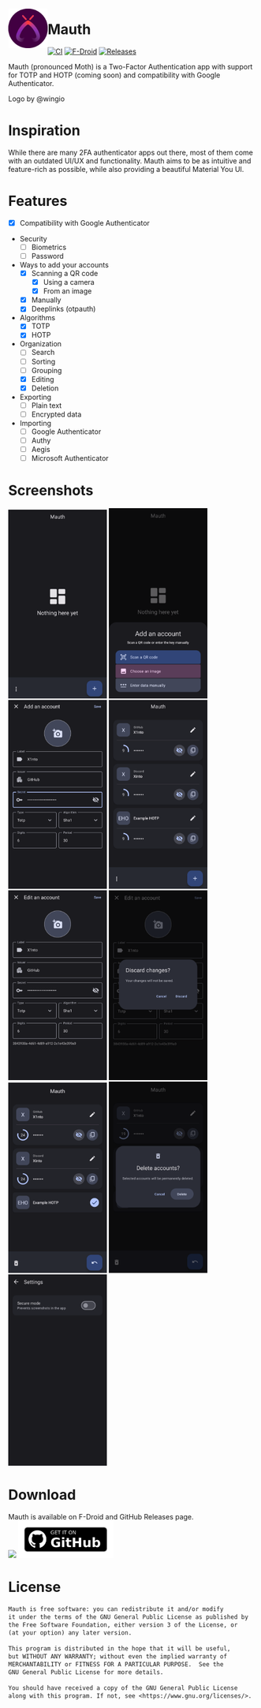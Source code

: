 <img align="left" width="80" height="80" src="github/mauth.png"
alt="App icon">

# Mauth

[![CI](https://img.shields.io/github/actions/workflow/status/X1nto/Mauth/build.yml?branch=master&color=blue&style=for-the-badge)](https://github.com/X1nto/Mauth/actions?query=branch%3Amaster)
[![F-Droid](https://img.shields.io/f-droid/v/com.xinto.mauth.svg?logo=F-Droid&color=green&style=for-the-badge)](https://f-droid.org/en/packages/com.xinto.mauth)
[![Releases](https://img.shields.io/github/release/X1nto/Mauth.svg?logo=github&color=171515&style=for-the-badge)](https://github.com/X1nto/Mauth/releases)

Mauth (pronounced Moth) is a Two-Factor Authentication app with support for TOTP and HOTP (coming soon) and compatibility with Google Authenticator.

Logo by @wingio

# Inspiration
While there are many 2FA authenticator apps out there, most of them come with an outdated UI/UX and functionality. Mauth aims to be as intuitive and feature-rich as possible, while also providing a beautiful Material You UI.

# Features
- [x] Compatibility with Google Authenticator
- Security
  - [ ] Biometrics
  - [ ] Password
- Ways to add your accounts
  - [x] Scanning a QR code
    - [x] Using a camera
    - [x] From an image
  - [x] Manually
  - [x] Deeplinks (otpauth)
- Algorithms
  - [x] TOTP
  - [x] HOTP
- Organization
  - [ ] Search
  - [ ] Sorting
  - [ ] Grouping
  - [x] Editing
  - [x] Deletion
- Exporting
  - [ ] Plain text
  - [ ] Encrypted data
- Importing
  - [ ] Google Authenticator
  - [ ] Authy
  - [ ] Aegis
  - [ ] Microsoft Authenticator

# Screenshots
<img width=200 alt="Screenshot 1" 
src="fastlane/metadata/android/en-US/images/phoneScreenshots/1.png?raw=true">
<img width=200 alt="Screenshot 2" 
src="fastlane/metadata/android/en-US/images/phoneScreenshots/2.png?raw=true">
<img width=200 alt="Screenshot 3" 
src="fastlane/metadata/android/en-US/images/phoneScreenshots/3.png?raw=true">
<img width=200 alt="Screenshot 4" 
src="fastlane/metadata/android/en-US/images/phoneScreenshots/4.png?raw=true">
<img width=200 alt="Screenshot 5" 
src="fastlane/metadata/android/en-US/images/phoneScreenshots/5.png?raw=true">
<img width=200 alt="Screenshot 6" 
src="fastlane/metadata/android/en-US/images/phoneScreenshots/6.png?raw=true">
<img width=200 alt="Screenshot 7" 
src="fastlane/metadata/android/en-US/images/phoneScreenshots/7.png?raw=true">
<img width=200 alt="Screenshot 8"
src="fastlane/metadata/android/en-US/images/phoneScreenshots/8.png?raw=true">
<img width=200 alt="Screenshot 9" 
src="fastlane/metadata/android/en-US/images/phoneScreenshots/9.png?raw=true">

# Download
Mauth is available on F-Droid and GitHub Releases page.  
[<img src="https://fdroid.gitlab.io/artwork/badge/get-it-on.png" height="75">](https://f-droid.org/en/packages/com.xinto.mauth)
[<img src="github/get_it_on_github.png" height="75">](https://github.com/X1nto/Mauth/releases)

# License
```
Mauth is free software: you can redistribute it and/or modify
it under the terms of the GNU General Public License as published by
the Free Software Foundation, either version 3 of the License, or
(at your option) any later version.

This program is distributed in the hope that it will be useful,
but WITHOUT ANY WARRANTY; without even the implied warranty of
MERCHANTABILITY or FITNESS FOR A PARTICULAR PURPOSE.  See the
GNU General Public License for more details.

You should have received a copy of the GNU General Public License
along with this program. If not, see <https://www.gnu.org/licenses/>.
```